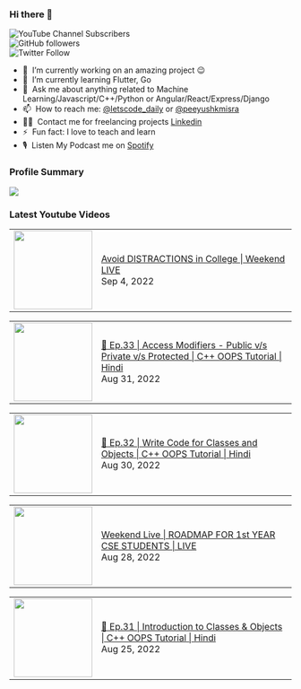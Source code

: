 ### Hi there 👋

![YouTube Channel Subscribers](https://img.shields.io/youtube/channel/subscribers/UCgmk1KXmrHXt_DO0kScyVmQ?style=social)  
![GitHub followers](https://img.shields.io/github/followers/misrapk?style=social)  
![Twitter Follow](https://img.shields.io/twitter/follow/peeyushkmisra?style=social)

- 🔭 &nbsp;I’m currently working on an amazing project :wink:
- 🌱 &nbsp;I’m currently learning Flutter, Go
- 💬 &nbsp;Ask me about anything related to Machine Learning/Javascript/C++/Python or Angular/React/Express/Django
- 📫 &nbsp;How to reach me: [@letscode_daily](https://www.instagram.com/letscode_daily/) or [@peeyushkmisra](https://www.instagram.com/peeyushkmisra/)
- 👨‍💻 &nbsp;Contact me for freelancing projects [Linkedin](https://www.linkedin.com/in/peeyushkmisra/)
- ⚡ &nbsp;Fun fact: I love to teach and learn
- 🎙 &nbsp;Listen My Podcast me on [Spotify](https://open.spotify.com/show/5HlTHA4yxnj56N1klajpQc)

### Profile Summary

![](https://github-profile-summary-cards.vercel.app/api/cards/profile-details?username=misrapk&theme=dracula)

### Latest Youtube Videos

<!-- YOUTUBE:START --><table><tr><td><a href="https://www.youtube.com/watch?v=-7xxWeOiKL4"><img width="140px" src="https://i.ytimg.com/vi/-7xxWeOiKL4/mqdefault.jpg"></a></td>
<td><a href="https://www.youtube.com/watch?v=-7xxWeOiKL4">Avoid DISTRACTIONS in College | Weekend LIVE</a><br/>Sep 4, 2022</td></tr></table>
<table><tr><td><a href="https://www.youtube.com/watch?v=185fMwWJ3dk"><img width="140px" src="https://i.ytimg.com/vi/185fMwWJ3dk/mqdefault.jpg"></a></td>
<td><a href="https://www.youtube.com/watch?v=185fMwWJ3dk">🔴 Ep.33 | Access Modifiers - Public v/s Private v/s Protected | C++ OOPS Tutorial |  Hindi</a><br/>Aug 31, 2022</td></tr></table>
<table><tr><td><a href="https://www.youtube.com/watch?v=Fst3iqnJ2Aw"><img width="140px" src="https://i.ytimg.com/vi/Fst3iqnJ2Aw/mqdefault.jpg"></a></td>
<td><a href="https://www.youtube.com/watch?v=Fst3iqnJ2Aw">🔴 Ep.32 | Write Code for Classes and Objects | C++ OOPS Tutorial |  Hindi</a><br/>Aug 30, 2022</td></tr></table>
<table><tr><td><a href="https://www.youtube.com/watch?v=Id0QGbP1g9A"><img width="140px" src="https://i.ytimg.com/vi/Id0QGbP1g9A/mqdefault.jpg"></a></td>
<td><a href="https://www.youtube.com/watch?v=Id0QGbP1g9A">Weekend Live | ROADMAP FOR 1st YEAR CSE STUDENTS | LIVE</a><br/>Aug 28, 2022</td></tr></table>
<table><tr><td><a href="https://www.youtube.com/watch?v=3rgFkWa80Xg"><img width="140px" src="https://i.ytimg.com/vi/3rgFkWa80Xg/mqdefault.jpg"></a></td>
<td><a href="https://www.youtube.com/watch?v=3rgFkWa80Xg">🔴 Ep.31 | Introduction to Classes &amp; Objects | C++ OOPS Tutorial |  Hindi</a><br/>Aug 25, 2022</td></tr></table>
<!-- YOUTUBE:END -->
